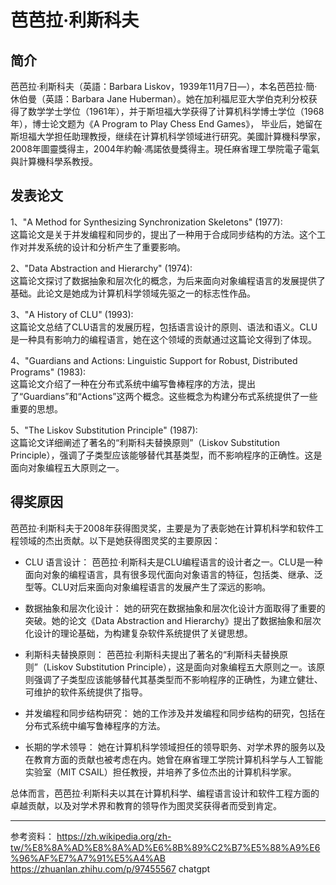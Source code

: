 # 芭芭拉·利斯科夫

## 简介
  芭芭拉·利斯科夫（英語：Barbara Liskov，1939年11月7日—），本名芭芭拉·簡·休伯曼（英語：Barbara Jane Huberman）。她在加利福尼亚大学伯克利分校获得了数学学士学位（1961年），并于斯坦福大学获得了计算机科学博士学位（1968年），博士论文题为《A Program to Play Chess End Games》， 毕业后，她留在斯坦福大学担任助理教授，继续在计算机科学领域进行研究。美國計算機科學家，2008年圖靈獎得主，2004年約翰·馮諾依曼獎得主。現任麻省理工學院電子電氣與計算機科學系教授。
  
## 发表论文
  1、"A Method for Synthesizing Synchronization Skeletons" (1977): <br>这篇论文是关于并发编程和同步的，提出了一种用于合成同步结构的方法。这个工作对并发系统的设计和分析产生了重要影响。<br>
  
  2、"Data Abstraction and Hierarchy" (1974):<br>这篇论文探讨了数据抽象和层次化的概念，为后来面向对象编程语言的发展提供了基础。此论文是她成为计算机科学领域先驱之一的标志性作品。<br>
  
  3、"A History of CLU" (1993):<br>这篇论文总结了CLU语言的发展历程，包括语言设计的原则、语法和语义。CLU是一种具有影响力的编程语言，她在这个领域的贡献通过这篇论文得到了体现。<br>
  
  4、"Guardians and Actions: Linguistic Support for Robust, Distributed Programs" (1983):<br>这篇论文介绍了一种在分布式系统中编写鲁棒程序的方法，提出了“Guardians”和“Actions”这两个概念。这些概念为构建分布式系统提供了一些重要的思想。<br>
  
  5、"The Liskov Substitution Principle" (1987):<br>这篇论文详细阐述了著名的“利斯科夫替换原则”（Liskov Substitution Principle），强调了子类型应该能够替代其基类型，而不影响程序的正确性。这是面向对象编程五大原则之一。

## 得奖原因

  芭芭拉·利斯科夫于2008年获得图灵奖，主要是为了表彰她在计算机科学和软件工程领域的杰出贡献。以下是她获得图灵奖的主要原因：<br>

  * CLU 语言设计： 芭芭拉·利斯科夫是CLU编程语言的设计者之一。CLU是一种面向对象的编程语言，具有很多现代面向对象语言的特征，包括类、继承、泛型等。CLU对后来面向对象编程语言的发展产生了深远的影响。

  * 数据抽象和层次化设计： 她的研究在数据抽象和层次化设计方面取得了重要的突破。她的论文《Data Abstraction and Hierarchy》提出了数据抽象和层次化设计的理论基础，为构建复杂软件系统提供了关键思想。

  * 利斯科夫替换原则： 芭芭拉·利斯科夫提出了著名的“利斯科夫替换原则”（Liskov Substitution Principle），这是面向对象编程五大原则之一。该原则强调了子类型应该能够替代其基类型而不影响程序的正确性，为建立健壮、可维护的软件系统提供了指导。

  * 并发编程和同步结构研究： 她的工作涉及并发编程和同步结构的研究，包括在分布式系统中编写鲁棒程序的方法。

  * 长期的学术领导： 她在计算机科学领域担任的领导职务、对学术界的服务以及在教育方面的贡献也被考虑在内。她曾在麻省理工学院计算机科学与人工智能实验室（MIT CSAIL）担任教授，并培养了多位杰出的计算机科学家。

  总体而言，芭芭拉·利斯科夫以其在计算机科学、编程语言设计和软件工程方面的卓越贡献，以及对学术界和教育的领导作为图灵奖获得者而受到肯定。
***
参考资料：
https://zh.wikipedia.org/zh-tw/%E8%8A%AD%E8%8A%AD%E6%8B%89%C2%B7%E5%88%A9%E6%96%AF%E7%A7%91%E5%A4%AB
https://zhuanlan.zhihu.com/p/97455567
chatgpt
